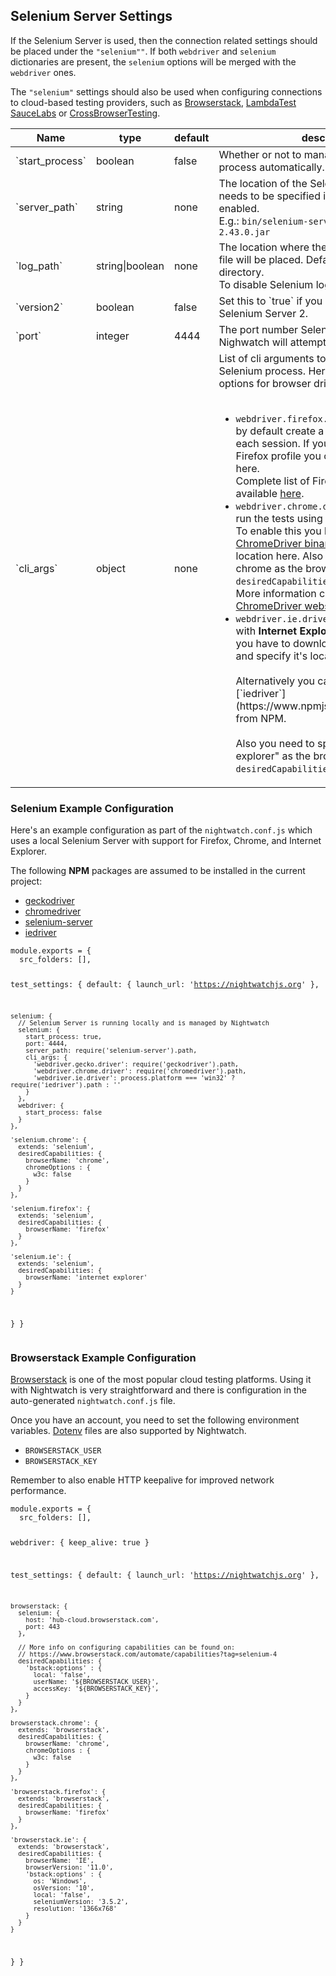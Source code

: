 ## Selenium Server Settings

If the Selenium Server is used, then the connection related settings should be placed under the `"selenium""`. If both `webdriver` and `selenium` dictionaries are present, the `selenium` options will be merged with the `webdriver` ones. 

The `"selenium"` settings should also be used when configuring connections to cloud-based testing providers, such as [Browserstack][1], [LambdaTest][10] [SauceLabs][2] or [CrossBrowserTesting][3]. 

<table class="table table-bordered table-striped">
<thead>
 <tr>
   <th style="width: 100px;">Name</th>
   <th style="width: 100px;">type</th>
   <th style="width: 50px;">default</th>
   <th>description</th>
 </tr>
</thead>
<tbody>
 <tr>
   <td>`start_process`</td>
   <td>boolean</td>
   <td>false</td>
   <td>Whether or not to manage the Selenium process automatically.</td>
 </tr>
 
 <tr>
   <td>`server_path`</td>
   <td>string</td>
   <td>none</td>
   <td>The location of the Selenium <code>jar</code> file. This needs to be specified if <code>start_process</code> is enabled.<br>E.g.: <code>bin/selenium-server-standalone-2.43.0.jar</code></td>
 </tr>
 
 <tr>
   <td>`log_path`</td>
   <td>string|boolean</td>
   <td>none</td>
   <td>The location where the Selenium <code>output.log</code> file will be placed. Defaults to current directory.<br>To disable Selenium logging, set this to <code>false</code></td>
 </tr>
 
 <tr>
   <td>`version2`</td>
   <td>boolean</td>
   <td>false</td>
   <td>Set this to `true` if you need to use legacy Selenium Server 2.</td>
 </tr>
 
 <tr>
   <td>`port`</td>
   <td>integer</td>
   <td>4444</td>
   <td>The port number Selenium will listen on and/or Nighwatch will attempt to connect to.</td>
 </tr>
 
 <tr>
   <td>`cli_args`</td>
   <td>object</td>
   <td>none</td>
   <td>List of cli arguments to be passed to the Selenium process. Here you can set various options for browser drivers, such as:<br><br>
     <ul>
       <li>
         <code>webdriver.firefox.profile</code>: Selenium will by default create a new Firefox profile for each session. If you wish to use an existing Firefox profile you can specify its name here.<br>
         Complete list of Firefox Driver arguments available <a href="https://github.com/SeleniumHQ/selenium/wiki/FirefoxDriver" target="_blank">here</a>.
       </li>
       <li>
         <code>webdriver.chrome.driver</code>: Nightwatch can run the tests using <strong>Chrome</strong> browser also. To enable this you have to download the <a href="http://chromedriver.storage.googleapis.com/index.html" target="_blank">ChromeDriver binary</a> and specify it's location here.
     Also don't forget to specify chrome as the browser name in the <code>desiredCapabilities</code> object.<br>
     More information can be found on the <a href="https://sites.google.com/a/chromium.org/chromedriver/" target="_blank">ChromeDriver website</a>.<br>
       </li>
       <li>
         <code>webdriver.ie.driver</code>:
         Nightwatch works with <strong>Internet Explorer</strong> also. To enable this you have to download the <a href=
         "https://github.com/SeleniumHQ/selenium/wiki/InternetExplorerDriver" target="_blank">IE Driver binary</a> and specify it's location here.<br><br>
         Alternatively you can install the package [`iedriver`](https://www.npmjs.com/package/iedriver) from NPM.<br><br>
     Also you need to specify "internet explorer" as the browser name in the <code>desiredCapabilities</code> object.
       </li>
     </ul>
   </td>
 </tr>
 </tbody>
</table>

### Selenium Example Configuration

Here's an example configuration as part of the `nightwatch.conf.js` which uses a local Selenium Server with support for Firefox, Chrome, and Internet Explorer. 

The following **NPM** packages are assumed to be installed in the current project:

- [geckodriver][4] 
- [chromedriver][5]
- [selenium-server][6]
- [iedriver][7]

<div class="sample-test">
<pre><code class="language-javascript">module.exports = {
  src_folders: [],
  
  test_settings: {
    default: {
      launch_url: 'https://nightwatchjs.org'
    },
    
    selenium: {
      // Selenium Server is running locally and is managed by Nightwatch
      selenium: {
        start_process: true,
        port: 4444,
        server_path: require('selenium-server').path,
        cli_args: {
          'webdriver.gecko.driver': require('geckodriver').path,
          'webdriver.chrome.driver': require('chromedriver').path,
          'webdriver.ie.driver': process.platform === 'win32' ? require('iedriver').path : ''
        }
      },
      webdriver: {
        start_process: false
      }
    },
    
    'selenium.chrome': {
      extends: 'selenium',
      desiredCapabilities: {
        browserName: 'chrome',
        chromeOptions : {
          w3c: false
        }
      }
    },

    'selenium.firefox': {
      extends: 'selenium',
      desiredCapabilities: {
        browserName: 'firefox'
      }
    },
    
    'selenium.ie': {
      extends: 'selenium',
      desiredCapabilities: {
        browserName: 'internet explorer'
      }
    }
  }
}</code></pre></div>

### Browserstack Example Configuration

[Browserstack][8] is one of the most popular cloud testing platforms. Using it with Nightwatch is very straightforward and there is configuration in the auto-generated `nightwatch.conf.js` file.

Once you have an account, you need to set the following environment variables. [Dotenv][9] files are also supported by Nightwatch.
- `BROWSERSTACK_USER`
- `BROWSERSTACK_KEY`  

Remember to also enable HTTP keepalive for improved network performance.

<div class="sample-test">
<pre><code class="language-javascript">module.exports = {
  src_folders: [],
  
  webdriver: {
    keep_alive: true
  }
    
  test_settings: {
    default: {
      launch_url: 'https://nightwatchjs.org'
    },
    
    browserstack: {
      selenium: {
        host: 'hub-cloud.browserstack.com',
        port: 443
      },

      // More info on configuring capabilities can be found on:
      // https://www.browserstack.com/automate/capabilities?tag=selenium-4
      desiredCapabilities: {
        'bstack:options' : {
          local: 'false',
          userName: '${BROWSERSTACK_USER}',
          accessKey: '${BROWSERSTACK_KEY}',
        }
      }
    },
    
    browserstack.chrome': {
      extends: 'browserstack',
      desiredCapabilities: {
        browserName: 'chrome',
        chromeOptions : {
          w3c: false
        }
      }
    },

    'browserstack.firefox': {
      extends: 'browserstack',
      desiredCapabilities: {
        browserName: 'firefox'
      }
    },

    'browserstack.ie': {
      extends: 'browserstack',
      desiredCapabilities: {
        browserName: 'IE',
        browserVersion: '11.0',
        'bstack:options' : {
          os: 'Windows',
          osVersion: '10',
          local: 'false',
          seleniumVersion: '3.5.2',
          resolution: '1366x768'
        }
      }
    }
  }
}</code></pre></div>

[1]:	https://browserstack.com
[2]:	https://saucelabs.com/
[3]:	https://crossbrowsertesting.com/
[4]:	https://www.npmjs.com/package/geckodriver
[5]:	https://www.npmjs.com/package/chromedriver
[6]:	https://www.npmjs.com/package/selenium-server
[7]:	https://www.npmjs.com/package/iedriver
[8]:	https://browserstack.com
[9]:	https://www.npmjs.com/package/dotenv
[10]: https://www.lambdatest.com/
